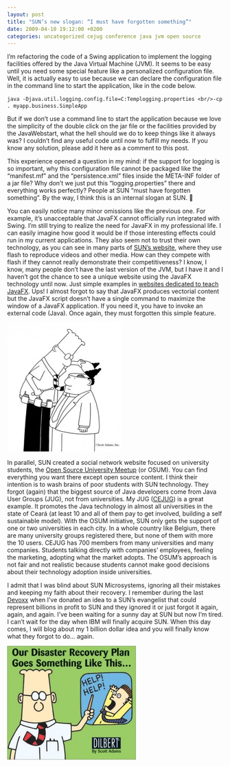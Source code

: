 ```yaml
---
layout: post
title: "SUN’s new slogan: “I must have forgotten something”"
date: 2009-04-10 19:12:00 +0200
categories: uncategorized cejug conference java jvm open source
---
```


I’m refactoring the code of a Swing application to implement the logging facilities offered by the Java Virtual Machine (JVM). It seems to be easy until you need some special feature like a personalized configuration file. Well, it is actually easy to use because we can declare the configuration file in the command line to start the application, like in the code below. 

```
java -Djava.util.logging.config.file=C:Templogging.properties <br/>-cp . myapp.business.SimpleApp
```

But if we don’t use a command line to start the application because we love the simplicity of the double click on the jar file or the facilities provided by the JavaWebstart, what the hell should we do to keep things like it always was? I couldn’t find any useful code until now to fulfill my needs. If you know any solution, please add it here as a comment to this post.

This experience opened a question in my mind: if the support for logging is so important, why this configuration file cannot be packaged like the “manifest.mf” and the “persistence.xml” files inside the META-INF folder of a jar file? Why don’t we just put this “logging.properties” there and everything works perfectly? People at SUN “must have forgotten something”. By the way, I think this is an internal slogan at SUN. 🙁

You can easily notice many minor omissions like the previous one. For example, it’s unacceptable that JavaFX cannot officially run integrated with Swing. I’m still trying to realize the need for JavaFX in my professional life. I can easily imagine how good it would be if those interesting effects could run in my current applications. They also seem not to trust their own technology, as you can see in many parts of <a href="http://www.sun.com/">SUN’s website</a>, where they use flash to reproduce videos and other media. How can they compete with flash if they cannot really demonstrate their competitiveness? I know, I know, many people don’t have the last version of the JVM, but I have it and I haven’t got the chance to see a unique website using the JavaFX technology until now. Just simple examples in <a href="http://learnjavafx.typepad.com/">websites dedicated to teach JavaFX</a>. Ups! I almost forgot to say that JavaFX produces vectorial content but the JavaFX script doesn’t have a single command to maximize the window of a JavaFX application. If you need it, you have to invoke an external code (Java). Once again, they must forgotten this simple feature.

<a href="http://69.89.31.239/~hildeber/wp-content/uploads/2009/04/Dilbert-Cartoon.jpg">![Dilbert-Cartoon-268x300.jpg](/images/posts/Dilbert-Cartoon-268x300.jpg)</a>

In parallel, SUN created a social network website focused on university students, the <a href="http://osum.sun.com/">Open Source University Meetup</a> (or OSUM). You can find everything you want there except open source content. I think their intention is to wash brains of poor students with SUN technology. They forgot (again) that the biggest source of Java developers come from Java User Groups (JUG), not from universities. My JUG (<a href="http://www.cejug.org/">CEJUG</a>) is a great example. It promotes the Java technology in almost all universities in the state of Ceará (at least 10 and all of them pay to get involved, building a self sustainable model). With the OSUM initiative, SUN only gets the support of one or two universities in each city. In a whole country like Belgium, there are many university groups registered there, but none of them with more the 10 users. CEJUG has 700 members from many universities and many companies. Students talking directly with companies’ employees, feeling the marketing, adopting what the market adopts. The OSUM’s approach is not fair and not realistic because students cannot make good decisions about their technology adoption inside universities.

I admit that I was blind about SUN Microsystems, ignoring all their mistakes and keeping my faith about their recovery. I remember during the last <a href="http://devoxx.com/">Devoxx</a> when I’ve donated an idea to a SUN’s evangelist that could represent billions in profit to SUN and they ignored it or just forgot it again, again, and again. I’ve been waiting for a sunny day at SUN but now I’m tired. I can’t wait for the day when IBM will finally acquire SUN. When this day comes, I will blog about my 1 billion dollar idea and you will finally know what they forgot to do… again.

<a href="http://69.89.31.239/~hildeber/wp-content/uploads/2009/04/Dilbert.jpg">![Dilbert-300x265.jpg](/images/posts/Dilbert-300x265.jpg)</a>
